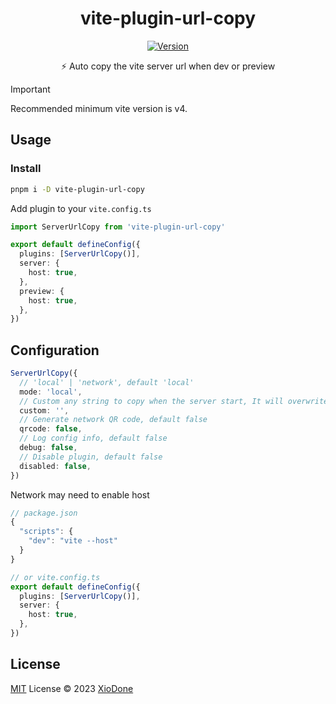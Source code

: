 <h1 align="center">
vite-plugin-url-copy
</h1>

<p align="center">
<a href="https://www.npmjs.com/package/vite-plugin-url-copy" target="_blank"><img src="https://img.shields.io/npm/v/vite-plugin-url-copy.svg?style=flat&colorA=18181B&colorB=28CF8D" alt="Version"></a>
</p>

<p align="center">⚡️ Auto copy the vite server url when dev or preview</p>

> [!IMPORTANT]
> Recommended minimum vite version is v4.

## Usage

### Install

```bash
pnpm i -D vite-plugin-url-copy
```

Add plugin to your `vite.config.ts`

```ts
import ServerUrlCopy from 'vite-plugin-url-copy'

export default defineConfig({
  plugins: [ServerUrlCopy()],
  server: {
    host: true,
  },
  preview: {
    host: true,
  },
})
```

## Configuration

```ts
ServerUrlCopy({
  // 'local' | 'network', default 'local'
  mode: 'local',
  // Custom any string to copy when the server start, It will overwrite the server URL.
  custom: '',
  // Generate network QR code, default false
  qrcode: false,
  // Log config info, default false
  debug: false,
  // Disable plugin, default false
  disabled: false,
})
```

Network may need to enable host

```ts
// package.json
{
  "scripts": {
    "dev": "vite --host"
  }
}

// or vite.config.ts
export default defineConfig({
  plugins: [ServerUrlCopy()],
  server: {
    host: true,
  },
})
```

## License

[MIT](./LICENSE) License © 2023 [XioDone](https://github.com/XioDone)
